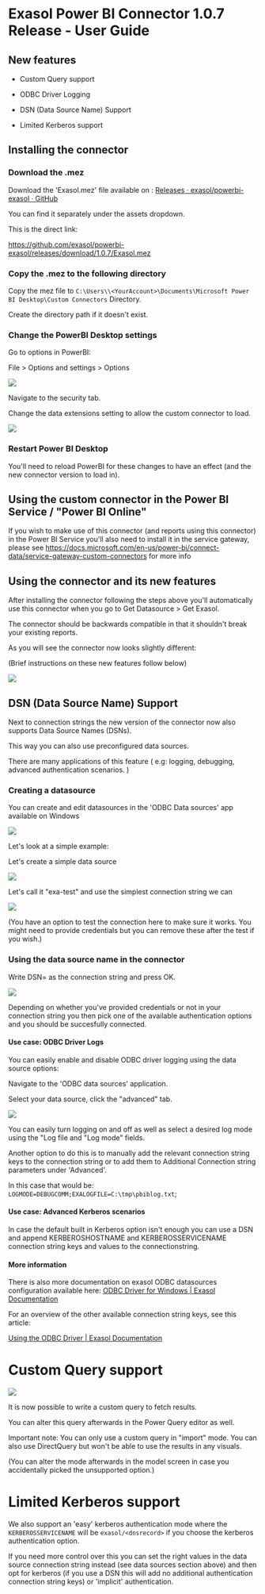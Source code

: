 # Exasol Power BI Connector 1.0.7 Release - User Guide

## New features

- Custom Query support

- ODBC Driver Logging

- DSN (Data Source Name) Support

- Limited Kerberos support

## Installing the connector

### Download the .mez

Download the 'Exasol.mez' file available on : [Releases · exasol/powerbi-exasol · GitHub](https://github.com/exasol/powerbi-exasol/releases)

You can find it separately under the assets dropdown.

This is the direct link:

https://github.com/exasol/powerbi-exasol/releases/download/1.0.7/Exasol.mez

### Copy the .mez to the following directory

Copy the mez file to `C:\Users\\<YourAccount>\Documents\Microsoft Power BI Desktop\Custom Connectors` Directory. 

Create the directory path if it doesn't exist.

### Change the PowerBI Desktop settings

Go to options in PowerBI:

File > Options and settings > Options

![](./img/2021-07-16-13-42-57-image.png)

Navigate to the security tab.

Change the data extensions setting to allow the custom connector to load.

![](./img/2021-07-16-13-28-43-image.png)

### Restart Power BI Desktop

You'll need to reload PowerBI for these changes to have an effect (and the new connector version to load in).

## Using the custom connector in the Power BI Service / "Power BI Online"

If you wish to make use of this connector (and reports using this connector) in the Power BI Service you'll also need to install it in the service gateway, please see
https://docs.microsoft.com/en-us/power-bi/connect-data/service-gateway-custom-connectors for more info

## Using the connector and its new features

After installing the connector following the steps above you'll automatically use this connector when you go to Get Datasource > Get Exasol.

The connector should be backwards compatible in that it shouldn't break your existing reports.

As you will see the connector now looks slightly different:

(Brief instructions on these new features follow below)

![](./img/2021-07-16-13-51-38-image.png)

## DSN (Data Source Name) Support

Next to connection strings the new version of the connector now also supports Data Source Names (DSNs). 

This way you can also use preconfigured data sources.

There are many applications of this feature ( e.g: logging, debugging, advanced authentication scenarios. )

### Creating a datasource

You can create and edit datasources in the 'ODBC Data sources' app available on Windows

![](./img/2021-07-16-13-58-16-image.png)

Let's look at a simple example:

Let's create a simple data source

![](./img/2021-07-16-14-03-38-image.png)

Let's call it "exa-test" and use the simplest connection string we can

![](./img/2021-07-16-14-06-10-image.png)

(You have an option to test the connection here to make sure it works. You might need to provide credentials but you can remove these after the test if you wish.) 

### Using the data source name in the connector

Write DSN=<your-data-source-name> as the connection string and press OK.

![](./img/2021-07-16-14-16-08-image.png)

Depending on whether you've provided credentials or not in your connection string you then pick one of the available authentication options and you should be succesfully connected.

#### Use case: ODBC Driver Logs

You can easily enable and disable ODBC driver logging using the data source options:

Navigate to the 'ODBC data sources' application.

Select your data source, click the "advanced" tab.

![](./img/2021-07-16-15-55-16-image.png)

You can easily turn logging on and off as well as select a desired log mode using the "Log file and "Log mode" fields.

Another option to do this is to manually add the relevant connection string keys to the connection string or to add them to Additional Connection string parameters under 'Advanced'.

In this case that would be: `LOGMODE=DEBUGCOMM;EXALOGFILE=C:\tmp\pbiblog.txt`;



#### Use case: Advanced Kerberos scenarios

In case the default built in Kerberos option isn't enough you can use a DSN and append KERBEROSHOSTNAME and KERBEROSSERVICENAME connection string keys and values to the connectionstring.

#### More information

There is also more documentation on exasol ODBC datasources configuration available here: [ODBC Driver for Windows | Exasol Documentation](https://docs.exasol.com/connect_exasol/drivers/odbc/odbc_windows.htm)

For an overview of the other available connection string keys, see this article:

[Using the ODBC Driver | Exasol Documentation](https://docs.exasol.com/connect_exasol/drivers/odbc/using_odbc.htm)

# Custom Query support

![](./img/2021-07-16-15-30-48-image.png)

It is now possible to write a custom query to fetch results.

You can alter this query afterwards in the Power Query editor as well.



Important note: You can only use a custom query in "import" mode. You can also use DirectQuery but won't be able to use the results in any visuals. 

(You can alter the mode afterwards in the model screen in case you accidentally picked the unsupported option.)

# Limited Kerberos support

We also support an 'easy' kerberos authentication mode where the `KERBEROSSERVICENAME` will be `exasol/<dnsrecord>` if you choose the kerberos authentication option.

If you need more control over this you can set the right values in the data source connection string instead (see data sources section above) and then opt for kerberos (if you use a DSN this will add no additional authentication connection string keys) or 'implicit' authentication.
